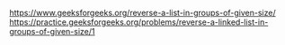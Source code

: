 https://www.geeksforgeeks.org/reverse-a-list-in-groups-of-given-size/
https://practice.geeksforgeeks.org/problems/reverse-a-linked-list-in-groups-of-given-size/1
